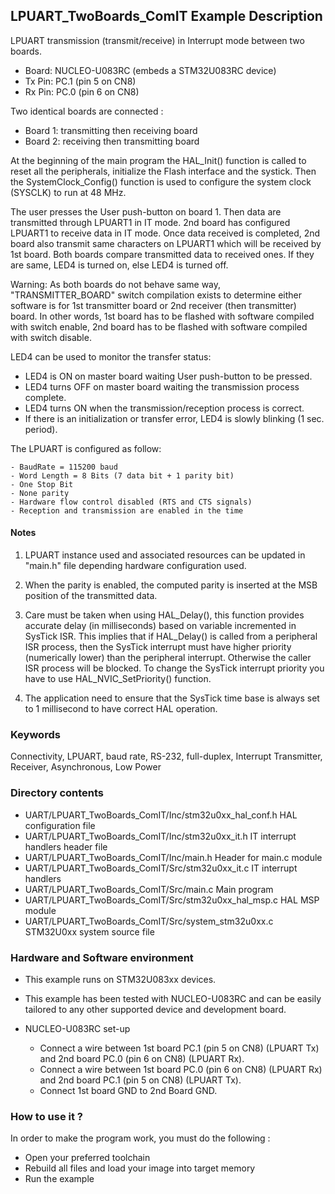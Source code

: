 ## <b>LPUART_TwoBoards_ComIT Example Description</b>

LPUART transmission (transmit/receive) in Interrupt mode 
between two boards.

 - Board: NUCLEO-U083RC (embeds a STM32U083RC device)
 - Tx Pin: PC.1 (pin 5 on CN8)
 - Rx Pin: PC.0 (pin 6 on CN8)

Two identical boards are connected :

 - Board 1: transmitting then receiving board
 - Board 2: receiving then transmitting board

At the beginning of the main program the HAL_Init() function is called to reset 
all the peripherals, initialize the Flash interface and the systick.
Then the SystemClock_Config() function is used to configure the system
clock (SYSCLK) to run at 48 MHz.

The user presses the User push-button on board 1.
Then data are transmitted through LPUART1 in IT mode. 2nd board has configured LPUART1
to receive data in IT mode. Once data received is completed, 2nd board also 
transmit same characters on LPUART1 which will be received by 1st board.
Both boards compare transmitted data to received ones. If they are same,
LED4 is turned on, else LED4 is turned off.

Warning: As both boards do not behave same way, "TRANSMITTER_BOARD" switch 
compilation exists to determine either software is for 1st transmitter board or 
2nd receiver (then transmitter) board. In other words, 1st board has to be 
flashed with software compiled with switch enable, 2nd board has to be flashed 
with software compiled with switch disable.

LED4 can be used to monitor the transfer status:

 - LED4 is ON on master board waiting User push-button to be pressed.
 - LED4 turns OFF on master board waiting the transmission process complete.
 - LED4 turns ON when the transmission/reception process is correct.
 - If there is an initialization or transfer error, LED4 is slowly blinking (1 sec. period).

The LPUART is configured as follow:

    - BaudRate = 115200 baud
    - Word Length = 8 Bits (7 data bit + 1 parity bit)
    - One Stop Bit
    - None parity
    - Hardware flow control disabled (RTS and CTS signals)
    - Reception and transmission are enabled in the time

#### <b>Notes</b>

 1. LPUART instance used and associated resources can be updated in "main.h"
    file depending hardware configuration used.

 2. When the parity is enabled, the computed parity is inserted at the MSB
    position of the transmitted data.

 3. Care must be taken when using HAL_Delay(), this function provides accurate delay (in milliseconds)
    based on variable incremented in SysTick ISR. This implies that if HAL_Delay() is called from
    a peripheral ISR process, then the SysTick interrupt must have higher priority (numerically lower)
    than the peripheral interrupt. Otherwise the caller ISR process will be blocked.
    To change the SysTick interrupt priority you have to use HAL_NVIC_SetPriority() function.

 4. The application need to ensure that the SysTick time base is always set to 1 millisecond
    to have correct HAL operation.

### <b>Keywords</b>

Connectivity, LPUART, baud rate, RS-232, full-duplex, Interrupt
Transmitter, Receiver, Asynchronous, Low Power

### <b>Directory contents</b>

  - UART/LPUART_TwoBoards_ComIT/Inc/stm32u0xx_hal_conf.h    HAL configuration file
  - UART/LPUART_TwoBoards_ComIT/Inc/stm32u0xx_it.h          IT interrupt handlers header file
  - UART/LPUART_TwoBoards_ComIT/Inc/main.h                  Header for main.c module  
  - UART/LPUART_TwoBoards_ComIT/Src/stm32u0xx_it.c          IT interrupt handlers
  - UART/LPUART_TwoBoards_ComIT/Src/main.c                  Main program
  - UART/LPUART_TwoBoards_ComIT/Src/stm32u0xx_hal_msp.c     HAL MSP module
  - UART/LPUART_TwoBoards_ComIT/Src/system_stm32u0xx.c      STM32U0xx system source file


### <b>Hardware and Software environment</b>

  - This example runs on STM32U083xx devices.

  - This example has been tested with NUCLEO-U083RC and can be
    easily tailored to any other supported device and development board.

  - NUCLEO-U083RC set-up
    - Connect a wire between 1st board PC.1 (pin 5 on CN8) (LPUART Tx) and 2nd board PC.0 (pin 6 on CN8) (LPUART Rx).
    - Connect a wire between 1st board PC.0 (pin 6 on CN8) (LPUART Rx) and 2nd board PC.1 (pin 5 on CN8) (LPUART Tx).
    - Connect 1st board GND to 2nd Board GND.

### <b>How to use it ?</b>

In order to make the program work, you must do the following :

 - Open your preferred toolchain
 - Rebuild all files and load your image into target memory
 - Run the example

